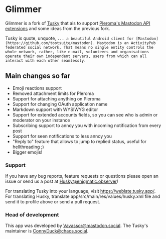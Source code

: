 # Glimmer


Glimmer is a fork of [Tusky](https://github.com/tuskyapp/Tusky) that ais to support [Pleroma's Mastodon API extensions](https://git.pleroma.social/pleroma/pleroma/blob/develop/docs/API/differences_in_mastoapi_responses.md) and some ideas from the previous fork.

Tusky is quote, unquote, `... a beautiful Android client for [Mastodon](https://github.com/tootsuite/mastodon). Mastodon is an ActivityPub federated social network. That means no single entity controls the whole network, rather, like e-mail, volunteers and organisations operate their own independent servers, users from which can all interact with each other seamlessly.`

## Main changes so far
- Emoji reactions support
- Removed attachment limits for Pleroma
- Support for attaching anything on Pleroma
- Support for changing OAuth application name
- Markdown support with WYSIWYG editor
- Support for extended accounts fields, so you can see who is admin or moderator on your instance
- Subscribing support to annoy you with incoming notification from every post
- Support for seen notifications to less annoy you
- "Reply to" feature that allows to jump to replied status, useful for hellthreading ;)
- Bigger emojis!

### Support

If you have any bug reports, feature requests or questions please open an issue or send us a post at [Husky@enigmatic.observer](https://enigmatic.observer/users/Husky)!

For translating Tusky into your language, visit https://weblate.tusky.app/. For translating Husky, translate app/src/main/res/values/husky.xml file and send it to profile above or send a pull request.

### Head of development

This app was developed by [Vavassor@mastodon.social](https://mastodon.social/@Vavassor).
The Tusky's maintainer is [ConnyDuck@chaos.social](https://chaos.social/@ConnyDuck).

